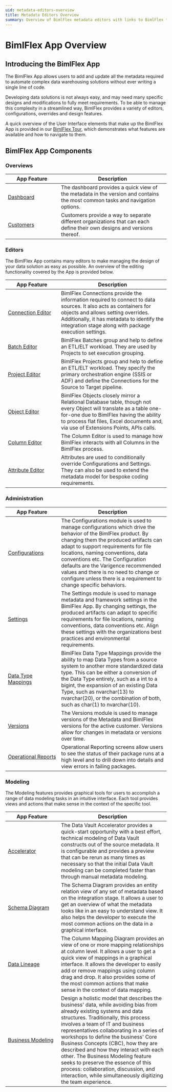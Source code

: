 ```yaml
---
uid: metadata-editors-overview
title: Metadata Editors Overview
summary: Overview of BimlFlex metadata editors with links to BimlFlex tour, dashboard, and editors
---
```

# BimlFlex App Overview

## Introducing the BimlFlex App

The BimlFlex App allows users to add and update all the metadata required to automate complex data warehousing solutions without ever writing a single line of code.

Developing data solutions is not always easy, and may need many specific designs and modifications to fully meet requirements. To be able to manage this complexity in a streamlined way, BimlFlex provides a variety of editors, configurations, overrides and design features.

A quick overview of the User Interface elements that make up the BimlFlex App is provided in our [BimlFlex Tour](xref:bimlflex-tour), which demonstrates what features are available and how to navigate to them.

## BimlFlex App Components

### Overviews

| <div style="width:150px">App Feature</div> | Description |
| --------- | ----------- |
|[Dashboard](xref:bimlflex-dashboard) | The dashboard provides a quick view of the metadata in the version and contains the most common tasks and navigation options.|
|[Customers](xref:bimlflex-application-customers) | Customers provide a way to separate different organizations that can each define their own designs and versions thereof.|

### Editors

The BimlFlex App contains many editors to make managing the design of your data solution as easy as possible. An overview of the editing functionality covered by the App is provided below.

| <div style="width:150px">App Feature</div> | Description |
| --------- | ----------- |
|[Connection Editor](xref:bimlflex-application-connections) | BimlFlex Connections provide the information required to connect to data sources. It also acts as containers for objects and allows setting overrides. Additionally, it has metadata to identify the integration stage along with package execution settings.|
|[Batch Editor](xref:bimlflex-app-batches) | BimlFlex Batches group and help to define an ETL/ELT workload. They are used by Projects to set execution grouping.|
|[Project Editor](xref:bimlflex-application-projects) | BimlFlex Projects group and help to define an ETL/ELT workload. They specify the primary orchestration engine (SSIS or ADF) and define the Connections for the Source to Target pipeline.|
|[Object Editor](xref:bimlflex-object-editor) | BimlFlex Objects closely mirror a Relational Database table, though not every Object will translate as a table one-for-one due to BimlFlex having the ability to process flat files, Excel documents and, via use of Extensions Points, APIs calls.|
|[Column Editor](xref:bimlflex-column-editor) | The Column Editor is used to manage how BimlFlex interacts with all Columns in the BimlFlex process.|
|[Attribute Editor](xref:bimlflex-attribute-editor) | Attributes are used to conditionally override Configurations and Settings. They can also be used to extend the metadata model for bespoke coding requirements.|

### Administration

| <div style="width:150px">App Feature</div> | Description |
| --------- | ----------- |
|[Configurations](xref:bimlflex-configurations) | The Configurations module is used to manage configurations which drive the behavior of the BimlFlex product. By changing them the produced artifacts can adapt to support requirements for file locations, naming conventions, data conventions etc. The Configuration defaults are the Varigence recommended values and there is no need to change or configure unless there is a requirement to change specific behaviors.|
|[Settings](xref:bimlflex-settings) | The Settings module is used to manage metadata and framework settings in the BimlFlex App. By changing settings, the produced artifacts can adapt to specific requirements for file locations, naming conventions, data conventions etc. Align these settings with the organizations best practices and environmental requirements.|
|[Data Type Mappings](xref:bimlflex-data-type-mappings) | BimlFlex Data Type Mappings provide the ability to map Data Types from a source system to another more standardized data type. This can be either a conversion of the Data Type entirely, such as a int to a bigint, the expansion of an existing Data Type, such as nvarchar(13) to nvarchar(20), or the combination of both, such as char(1) to nvarchar(10).|
|[Versions](xref:bimlflex-application-versions) | The Versions module is used to manage versions of the Metadata and BimlFlex versions for the active customer. Versions allow for changes in metadata or versions over time.|
|[Operational Reports](xref:bimlflex-operational-reports) | Operational Reporting screens allow users to see the status of their package runs at a high level and to drill down into details and view errors in failing packages.|

### Modeling

The Modeling features provides graphical tools for users to accomplish a range of data modeling tasks in an intuitive interface. Each tool provides views and actions that make sense in the context of the specific tool.

| <div style="width:150px">App Feature</div> | Description |
| --------- | ----------- |
|[Accelerator](xref:bimlflex-data-vault-accelerator) | The Data Vault Accelerator provides a quick-start opportunity with a best effort, technical modeling of Data Vault constructs out of the source metadata. It is configurable and provides a preview that can be rerun as many times as necessary so that the initial Data Vault modeling can be completed faster than through manual metadata modeling.|
|[Schema Diagram](xref:bimlflex-schema-diagram) | The Schema Diagram provides an entity relation view of any set of metadata based on the integration stage. It allows a user to get an overview of what the metadata looks like in an easy to understand view. It also helps the developer to execute the most common actions on the data in a graphical interface.|
|[Data Lineage](xref:bimlflex-data-lineage) | The Column Mapping Diagram provides an view of one or more mapping relationships at column level. It allows a user to get a quick view of mappings in a graphical interface. It allows the developer to easily add or remove mappings using column drag and drop. It also provides some of the most common actions that make sense in the context of data mapping.|
|[Business Modeling](xref:bimlflex-business-modeling) | Design a holistic model that describes the business' data, while avoiding bias from already existing systems and data structures. Traditionally, this process involves a team of IT and business representatives collaborating in a series of workshops to define the business' Core Business Concepts (CBC), how they are described and how they interact with each other. The Business Modeling feature seeks to preserve the essence of this process: collaboration, discussion, and interaction, while simultaneously digitizing the team experience.|
